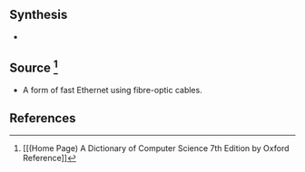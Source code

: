 ## Synthesis
- 
## Source [^1]
- A form of fast Ethernet using fibre-optic cables.
## References

[^1]: [[(Home Page) A Dictionary of Computer Science 7th Edition by Oxford Reference]]